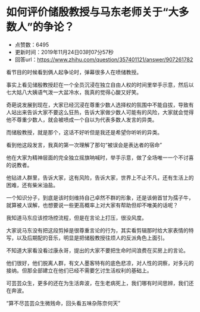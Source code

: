 # 如何评价储殷教授与马东老师关于“大多数人”的争论？
- 点赞数：6495
- 更新时间：2019年11月24日03时07分57秒
- 回答url：https://www.zhihu.com/question/357401121/answer/907261782
<body>
 <p data-pid="QmADaE0P">看节目的时候看到俩人起争论时，弹幕很多人在喷储教授。</p>
 <p data-pid="psp6lxZv">事实上看见储殷教授赶在一个全员沉浸在独立自由人权的时间里举手示意，然后以七大姑八大姨语气泼一大盆冷水，我真的觉得心酸又好笑。</p>
 <p data-pid="S16eP-b-">奇葩说发展到现在，大家已经沉浸在尊重少数人选择权的氛围中不能自拔，导致有人站出来告诉大家不要这么狂热，告诉大家做少数人可能有的风险，大家就会觉得他不尊重少数人，就会被喷成一个自以为代表多数人发言的异类。</p>
 <p data-pid="zoyYB0vX">而储殷教授，就是那个，这话不好听但是我还是希望你听听的异类。</p>
 <p data-pid="JHc-6akg">看到他这段发言，我真的第一次理解了那句“被误会是表达者的宿命”</p>
 <p data-pid="554EOXBz">他在大家为精神层面的完全独立摇旗呐喊时，举手示意，做了全场唯一一个不讨喜的说教者。</p>
 <p data-pid="mG65K-98">他钻进人群里，告诉大家，这有风险，告诉大家，世界上不止不凡，还有生活上的困难，还有柴米油盐。</p>
 <p data-pid="UuqD1dco">一个知识分子，到底是该时刻维持自己卓然不群的形象，还是该俯首甘为孺子牛，就算被人误解，也想要说一些更高概率上对大家有帮助但却不唯美的话呢？</p>
 <p data-pid="N4kqD_vM">我知道马东应该控场控流程，但是在言论上打压，很没风度。</p>
 <p data-pid="bTdEUETs">大家说马东没有把这段剪掉是很尊重言论的行为，其实看剪辑那时给大家表情的特写，以及后期配的音乐，明显是把储殷教授往烦人的反派角色上面引。</p>
 <p data-pid="lDCtawJI">不知道大家看没看过康永哥，提出的大家不要把生命时间浪费在买房上的言论。</p>
 <p data-pid="4eEtiVTK">他们很好，他们脱离人群，有文人墨客特有的底色悲凉，对人性的洞察，对多元的接纳。但那全部建立在他们已经不需要乞讨生活权利的基础上。</p>
 <p data-pid="AOwmA23J">可芸芸众生，更多的还在为生活奔波，在生老病死上，我们哪有时间思辨，我们还在奔波。</p>
 <p data-pid="m9U2a9jS">“算不尽芸芸众生微贱命，回头看五味杂陈奈何天”</p>
</body>